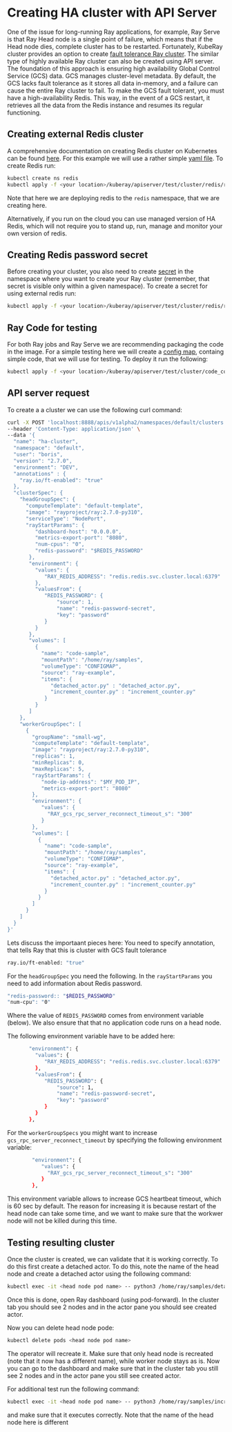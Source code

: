 # Creating HA cluster with API Server

One of the issue for long-running Ray applications, for example, Ray Serve is that Ray Head node is a single
point of failure, which means that if the Head node dies, complete cluster has to be restarted. Fortunately,
KubeRay cluster provides an option to create
[fault tolerance Ray cluster](https://docs.ray.io/en/master/cluster/kubernetes/user-guides/kuberay-gcs-ft.html).
The similar type of highly available Ray cluster can also be created using API server. The foundation of this
approach is ensuring high availability Global Control Service (GCS) data. GCS manages cluster-level
metadata. By default, the GCS lacks fault tolerance as it stores all data in-memory, and a failure can cause the
entire Ray cluster to fail. To make the GCS fault tolerant, you must have a high-availability Redis. This way,
in the event of a GCS restart, it retrieves all the data from the Redis instance and resumes its regular
functioning.

## Creating external Redis cluster

A comprehensive documentation on creating Redis cluster on Kubernetes can be found
[here]( https://www.dragonflydb.io/guides/redis-kubernetes). For this example we will use a rather simple
[yaml file](test/cluster/redis/redis.yaml). To create Redis run:

```sh
kubectl create ns redis
kubectl apply -f <your location>/kuberay/apiserver/test/cluster/redis/redis.yaml -n redis
```

Note that here we are deploying redis to the `redis` namespace, that we are creating here.

Alternatively, if you run on the cloud you can use managed version of HA Redis, which will not require
you to stand up, run, manage and monitor your own version of redis.

## Creating Redis password secret

Before creating your cluster, you also need to create [secret](test/cluster/redis/redis_passwrd.yaml) in the
namespace where you want to create your Ray cluster (remember, that secret is visible only within a given
namespace). To create a secret for using external redis run:

```sh
kubectl apply -f <your location>/kuberay/apiserver/test/cluster/redis/redis_passwrd.yaml
```

## Ray Code for testing

For both Ray jobs and Ray Serve we are recommending packaging the code in the image. For a simple testing here
we will create a [config map](test/cluster/code_configmap.yaml), containg simple code, that we will use for
testing. To deploy it run the following:

```sh
kubectl apply -f <your location>/kuberay/apiserver/test/cluster/code_configmap.yaml
```

## API server request

To create a a cluster we can use the following curl command:

```sh
curl -X POST 'localhost:8888/apis/v1alpha2/namespaces/default/clusters' \
--header 'Content-Type: application/json' \
--data '{
  "name": "ha-cluster",
  "namespace": "default",
  "user": "boris",
  "version": "2.7.0",
  "environment": "DEV",
  "annotations" : {
    "ray.io/ft-enabled": "true"
  },
  "clusterSpec": {
    "headGroupSpec": {
      "computeTemplate": "default-template",
      "image": "rayproject/ray:2.7.0-py310",
      "serviceType": "NodePort",
      "rayStartParams": {
         "dashboard-host": "0.0.0.0",
         "metrics-export-port": "8080",
         "num-cpus": "0",
         "redis-password": "$REDIS_PASSWORD"
       },
       "environment": {
         "values": {
            "RAY_REDIS_ADDRESS": "redis.redis.svc.cluster.local:6379"
         },
         "valuesFrom": {
            "REDIS_PASSWORD": {
                "source": 1,
                "name": "redis-password-secret",
                "key": "password"
            }
         }
       },
       "volumes": [
         {
           "name": "code-sample",
           "mountPath": "/home/ray/samples",
           "volumeType": "CONFIGMAP",
           "source": "ray-example",
           "items": {
              "detached_actor.py" : "detached_actor.py",
              "increment_counter.py" : "increment_counter.py"
            }
         }
       ]
    },
    "workerGroupSpec": [
      {
        "groupName": "small-wg",
        "computeTemplate": "default-template",
        "image": "rayproject/ray:2.7.0-py310",
        "replicas": 1,
        "minReplicas": 0,
        "maxReplicas": 5,
        "rayStartParams": {
           "node-ip-address": "$MY_POD_IP",
           "metrics-export-port": "8080"
        },
        "environment": {
           "values": {
             "RAY_gcs_rpc_server_reconnect_timeout_s": "300"
           } 
        },
        "volumes": [
          {
            "name": "code-sample",
            "mountPath": "/home/ray/samples",
            "volumeType": "CONFIGMAP",
            "source": "ray-example",
            "items": {
              "detached_actor.py" : "detached_actor.py",
              "increment_counter.py" : "increment_counter.py"
            }
          }
        ]
      }
    ]
  }
}'  
```

Lets discuss the importaant pieces here:
You need to specify annotation, that tells Ray that this is cluster with GCS fault tolerance

```sh
ray.io/ft-enabled: "true" 
```

For the `headGroupSpec` you need the following. In the `rayStartParams` you need to add information about Redis
password.

```sh
"redis-password:: "$REDIS_PASSWORD"
"num-cpu": "0"
```

Where the value of `REDIS_PASSWORD` comes from environment variable (below). We also ensure that that no
application code runs on a head node.

The following environment variable have to be added here:

```sh
       "environment": {
         "values": {
            "RAY_REDIS_ADDRESS": "redis.redis.svc.cluster.local:6379"
         },
         "valuesFrom": {
            "REDIS_PASSWORD": {
                "source": 1,
                "name": "redis-password-secret",
                "key": "password"
            }
         }
       },
```

For the `workerGroupSpecs` you might want to increase `gcs_rpc_server_reconnect_timeout` by specifying the following
environment variable:

```sh
        "environment": {
           "values": {
             "RAY_gcs_rpc_server_reconnect_timeout_s": "300"
           } 
        },
```

This environment variable allows to increase GCS heartbeat timeout, which is 60 sec by default. The reason for
increasing it is because restart of the head node can take some time, and we want to make sure that the workwer node
will not be killed during this time.

## Testing resulting cluster

Once the cluster is created, we can validate that it is working correctly. To do this first create a detached actor.
To do this, note the name of the head node and create a detached actor using the following command:

```sh
kubectl exec -it <head node pod name> -- python3 /home/ray/samples/detached_actor.py
```

Once this is done, open Ray dashboard (using pod-forward). In the cluster tab you should see 2 nodes and in the
actor pane you should see created actor.

Now you can delete head node pode:

```sh
kubectl delete pods <head node pod name>
```

The operator will recreate it. Make sure that only head node is recreated (note that it now has a different name),
while worker node stays as is. Now you can go to the dashboard and make sure that in the cluster tab you still see
2 nodes and in the actor pane you still see created actor.

For additional test run the following command:

```sh
kubectl exec -it <head node pod name> -- python3 /home/ray/samples/increment_counter.py
```

and make sure that it executes correctly. Note that the name of the head node here is different
